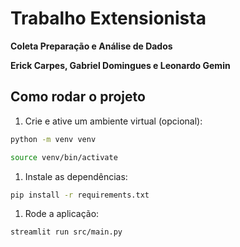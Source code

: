 # Trabalho Extensionista

**Coleta Preparação e Análise de Dados**

**Erick Carpes, Gabriel Domingues e Leonardo Gemin**

## Como rodar o projeto

1. Crie e ative um ambiente virtual (opcional):

```bash
python -m venv venv
```

```bash
source venv/bin/activate
```

1. Instale as dependências:

```bash
pip install -r requirements.txt
```

1. Rode a aplicação:

```bash
streamlit run src/main.py
```
